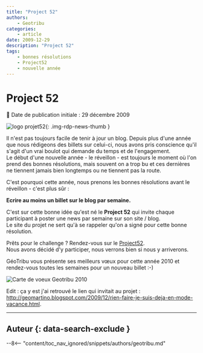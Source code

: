```yaml
---
title: "Project 52"
authors:
    - Geotribu
categories:
    - article
date: 2009-12-29
description: "Project 52"
tags:
    - bonnes résolutions
    - Project52
    - nouvelle année
---
```


# Project 52

:calendar: Date de publication initiale : 29 décembre 2009

![logo projet52](http://88.191.39.115/fabien/geotribu/logos/p52_60x75.png "logo projet52"){: .img-rdp-news-thumb }

Il n'est pas toujours facile de tenir à jour un blog. Depuis plus d'une année que nous rédigeons des billets sur celui-ci, nous avons pris conscience qu'il s'agit d'un vrai boulot qui demande du temps et de l'engagement.  
Le début d'une nouvelle année - le réveillon - est toujours le moment où l'on prend des bonnes résolutions, mais souvent on a trop bu et ces dernières ne tiennent jamais bien longtemps ou ne tiennent pas la route.

C'est pourquoi cette année, nous prenons les bonnes résolutions avant le réveillon - c'est plus sûr :

**Ecrire au moins un billet sur le blog par semaine.**

C'est sur cette bonne idée qu'est né le **Project 52** qui invite chaque participant à poster une news par semaine sur son site / blog.  
Le site du projet ne sert qu'à se rappeler qu'on a signé pour cette bonne résolution.  

Prêts pour le challenge ? Rendez-vous sur le [Project52](http://project52.info/).  
Nous avons décidé d'y participer, nous verrons bien si nous y arriverons.

GéoTribu vous présente ses meilleurs vœux pour cette année 2010 et rendez-vous toutes les semaines pour un nouveau billet :-)

![Carte de voeux Geotribu 2010](http://88.191.39.115/fabien/geotribu/logos/happy_year_2010.png "carte de voeux Geotribu 2010")

Edit : ça y est j'ai retrouvé le lien qui invitait au projet : <http://geomartino.blogspot.com/2009/12/rien-faire-je-suis-deja-en-mode-vacance.html>.

----

## Auteur {: data-search-exclude }

--8<-- "content/toc_nav_ignored/snippets/authors/geotribu.md"
